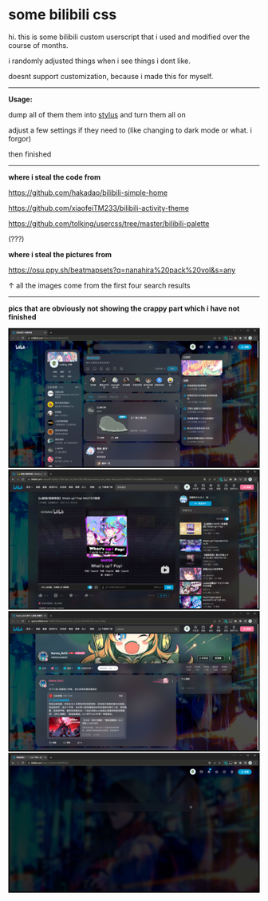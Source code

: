 # some bilibili css

hi. this is some bilibili custom userscript that i used and modified over the course of months.

i randomly adjusted things when i see things i dont like.

doesnt support customization, because i made this for myself.

---

**Usage:**

dump all of them them into [stylus](https://stylus-lang.com/) and turn them all on

adjust a few settings if they need to (like changing to dark mode or what. i forgor)

then finished

---

**where i steal the code from**

https://github.com/hakadao/bilibili-simple-home

https://github.com/xiaofeiTM233/bilibili-activity-theme

https://github.com/tolking/usercss/tree/master/bilibili-palette

(???)

**where i steal the pictures from**

https://osu.ppy.sh/beatmapsets?q=nanahira%20pack%20vol&s=any

↑ all the images come from the first four search results

---

**pics that are obviously not showing the crappy part which i have not finished**

![](1.png)
![](2.png)
![](3.png)
![](4.png)
